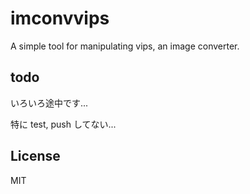 # imconvvips

A simple tool for manipulating vips, an image converter.

## todo

いろいろ途中です...

特に test, push してない...

## License

MIT

